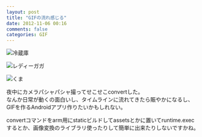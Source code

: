 ```yaml
---
layout: post
title: "GIFの流れ感じる"
date: 2012-11-06 00:16
comments: false
categories: GIF
---
```


![冷蔵庫](http://dl.dropbox.com/u/54255753/blog/201211/gif1.gif)  

![レディーガガ](http://dl.dropbox.com/u/54255753/blog/201211/gif2.gif)  

![くま](http://dl.dropbox.com/u/54255753/blog/201211/gif3.gif)  

夜中にカメラパシャパシャ撮ってせこせこconvertした。  
なんか日常が動くの面白いし、タイムラインに流れてきたら賑やかになるし、GIFを作るAndroidアプリ作りたいかもしれない。  

convertコマンドをarm用にstaticビルドしてassetsとかに置いてruntime.execするとか、画像変換のライブラリ使ったりして簡単に出来たりしないですかね。
